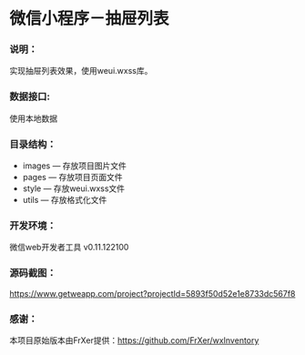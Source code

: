 # 微信小程序－抽屉列表

### 说明：

实现抽屉列表效果，使用weui.wxss库。

### 数据接口:

使用本地数据

### 目录结构：

- images — 存放项目图片文件
- pages — 存放项目页面文件
- style — 存放weui.wxss文件
- utils — 存放格式化文件

### 开发环境：

微信web开发者工具 v0.11.122100

### 源码截图：

https://www.getweapp.com/project?projectId=5893f50d52e1e8733dc567f8

### 感谢：

本项目原始版本由FrXer提供：https://github.com/FrXer/wxInventory